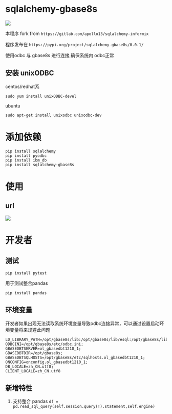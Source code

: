 # sqlalchemy-gbase8s

![](https://www.travis-ci.org/dafei1288/sqlalchemy-gbase8s.svg?branch=master)

本程序 fork from `https://gitlab.com/apollo13/sqlalchemy-informix`

程序发布在 `https://pypi.org/project/sqlalchemy-gbase8s/0.0.1/` 

使用odbc 与 gbase8s 进行连接,确保系统内 odbc正常

## 安装 unixODBC

centos/redhat系

`sudo yum install unixODBC-devel`

ubuntu

`sudo apt-get install unixodbc unixodbc-dev`


# 添加依赖

```
pip install sqlalchemy
pip install pyodbc
pip install ibm_db
pip install sqlalchemy-gbase8s
```

# 使用

## url

![](./doc/dburl.png)




# 开发者

## 测试

`pip install pytest`

用于测试整合pandas

`pip install pandas`  

## 环境变量

开发者如果出现无法读取系统环境变量导致odbc连接异常，可以通过设置启动环境变量将来规避此问题

```
LD_LIBRARY_PATH=/opt/gbase8s/lib:/opt/gbase8s/lib/esql:/opt/gbase8s/lib/cli;
ODBCINI=/opt/gbase8s/etc/odbc.ini;
GBASEDBTSERVER=ol_gbasedbt1210_1;
GBASEDBTDIR=/opt/gbase8s;
GBASEDBTSQLHOSTS=/opt/gbase8s/etc/sqlhosts.ol_gbasedbt1210_1;
ONCONFIG=onconfig.ol_gbasedbt1210_1;
DB_LOCALE=zh_CN.utf8;
CLIENT_LOCALE=zh_CN.utf8
```

## 新增特性

1. 支持整合 pandas   `df = pd.read_sql_query(self.session.query(T).statement,self.engine)`